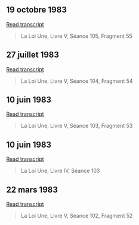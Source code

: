 ## 19 octobre 1983


[Read transcript](fr/1983/1983_1019_book_5)

> La Loi Une, Livre V, Séance 105, Fragment 55

[<i class="fas fa-file-pdf"></i>](http://llresearch.org/transcripts/issues/1983_french/1983_1019_book_5.pdf) [<i class="fas fa-external-link-alt"></i>](http://llresearch.org/transcripts/issues/1983_french/1983_1019_book_5.aspx)
 

## 27 juillet 1983


[Read transcript](fr/1983/1983_0727_book_5)

> La Loi Une, Livre V, Séance 104, Fragment 54

[<i class="fas fa-file-pdf"></i>](http://llresearch.org/transcripts/issues/1983_french/1983_0727_book_5.pdf) [<i class="fas fa-external-link-alt"></i>](http://llresearch.org/transcripts/issues/1983_french/1983_0727_book_5.aspx)
 

## 10 juin 1983


[Read transcript](fr/1983/1983_0610_book_5)

> La Loi Une, Livre V, Séance 103, Fragment 53

[<i class="fas fa-file-pdf"></i>](http://llresearch.org/transcripts/issues/1983_french/1983_0610_book_5.pdf) [<i class="fas fa-external-link-alt"></i>](http://llresearch.org/transcripts/issues/1983_french/1983_0610_book_5.aspx)
 

## 10 juin 1983


[Read transcript](fr/1983/1983_0610_book_4)

> La Loi Une, Livre IV, Séance 103

[<i class="fas fa-file-pdf"></i>](http://llresearch.org/transcripts/issues/1983_french/1983_0610_book_4.pdf) [<i class="fas fa-external-link-alt"></i>](http://llresearch.org/transcripts/issues/1983_french/1983_0610_book_4.aspx)
 

## 22 mars 1983


[Read transcript](fr/1983/1983_0322_book_5)

> La Loi Une, Livre V, Séance 102, Fragment 52

[<i class="fas fa-file-pdf"></i>](http://llresearch.org/transcripts/issues/1983_french/1983_0322_book_5.pdf) [<i class="fas fa-external-link-alt"></i>](http://llresearch.org/transcripts/issues/1983_french/1983_0322_book_5.aspx)
 